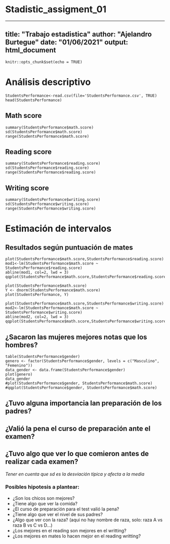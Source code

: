 # Stadistic_assigment_01

---
title: "Trabajo estadistica"
author: "Ajelandro Burtegue"
date: "01/06/2021"
output: html_document
---

```{r setup, include=FALSE}
knitr::opts_chunk$set(echo = TRUE)
```


# Análisis descriptivo


```{r}
StudentsPerformance<-read.csv(file='StudentsPerformance.csv', TRUE)
head(StudentsPerformance)
```

## Math score
```{r}
summary(StudentsPerformance$math.score)
sd(StudentsPerformance$math.score)
range(StudentsPerformance$math.score)
```

## Reading score
```{r}
summary(StudentsPerformance$reading.score)
sd(StudentsPerformance$reading.score)
range(StudentsPerformance$reading.score)
```

## Writing score
```{r}
summary(StudentsPerformance$writing.score)
sd(StudentsPerformance$writing.score)
range(StudentsPerformance$writing.score)
```

# Estimación de intervalos

## Resultados según puntuación de mates
```{r}
plot(StudentsPerformance$math.score,StudentsPerformance$reading.score)
mod1<-lm(StudentsPerformance$math.score ~ StudentsPerformance$reading.score)
abline(mod1, col=2, lwd = 3)
qqplot(StudentsPerformance$math.score,StudentsPerformance$reading.score)

plot(StudentsPerformance$math.score)
Y <- dnorm(StudentsPerformance$math.score)
plot(StudentsPerformance, Y)

plot(StudentsPerformance$math.score,StudentsPerformance$writing.score)
mod2<-lm(StudentsPerformance$math.score ~ StudentsPerformance$writing.score)
abline(mod2, col=2, lwd = 3)
qqplot(StudentsPerformance$math.score,StudentsPerformance$writing.score)
```

## ¿Sacaron las mujeres mejores notas que los hombres?

```{r}
table(StudentsPerformance$gender)
genero <- factor(StudentsPerformance$gender, levels = c("Masculino", "Femenino"))
data_gender <- data.frame(StudentsPerformance$gender)
plot(genero)
data_gender
#plot(StudentsPerformance$gender, StudentsPerformance$math.score)
#qqplot(StudentsPerformance$gender, StudentsPerformance$math.score)

```

## ¿Tuvo alguna importancia lan preparación de los padres?



## ¿Valió la pena el curso de preparación ante el examen?

## ¿Tuvo algo que ver lo que comieron antes de realizar cada examen?

_Tener en cuenta que sd es la desviación típica y afecta a la media_


### Posibles hipotesis a plantear:

- ¿Son los chicos son mejores?  
- ¿Tiene algo que ver la comida?  
- ¿El curso de preparación para el test valió la pena?
- ¿Tiene algo que ver el nivel de sus padres?
- ¿Algo que ver con la raza? (aqui no hay nombre de raza, solo: raza A vs raza B vs C vs D...)  
- ¿Los mejores en el reading son mejores en el writting?
- ¿Los mejores en mates lo hacen mejor en el reading writting?
